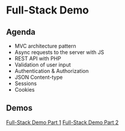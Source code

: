 # Full-Stack Demo

## Agenda
- MVC architecture pattern
- Async requests to the server with JS
- REST API with PHP
- Validation of user input
- Authentication & Authorization
- JSON Content-type
- Sessions
- Cookies

## Demos
[Full-Stack Demo Part 1](https://drive.google.com/file/d/15JWBbElZ7207ZwW6guyKAPEoBPnKQd-w/view?usp=sharing)
[Full-Stack Demo Part 2](https://drive.google.com/file/d/1GaJAaT5Y9WUKPiO09u810csezDE_MWsz/view?usp=sharing)
